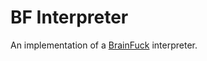 # BF Interpreter

An implementation of a [BrainFuck](https://esolangs.org/wiki/Brainfuck)
interpreter.
